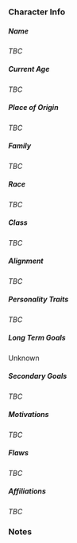 ### Character Info
##### Name 
*TBC* 
##### Current Age
*TBC*
##### Place of Origin
*TBC*
##### Family
*TBC*
##### Race
*TBC*
##### Class
*TBC*
##### Alignment
*TBC*
##### Personality Traits
*TBC*
##### Long Term Goals
Unknown
##### Secondary Goals
*TBC*
##### Motivations
*TBC*
##### Flaws
*TBC*
##### Affiliations
*TBC*
### Notes

